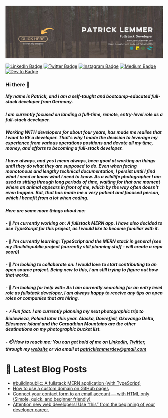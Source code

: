[![Patrick's GitHub Banner](./assets/github-banner.jpg)](https://patricklemmer.dev)

[![LinkedIn Badge](https://img.shields.io/badge/LinkedIn-Profile-informational?style=flat&logo=linkedin&logoColor=white&color=0D76A8)](https://www.linkedin.com/in/patricklemmer/)
[![Twitter Badge](https://img.shields.io/badge/Twitter-Profile-informational?style=flat&logo=twitter&logoColor=white&color=1CA2F1)](https://twitter.com/patrick_lemmer)
[![Instagram Badge](https://img.shields.io/badge/Instagram-Profile-informational?style=flat&logo=instagram&logoColor=white&color=purple)](https://www.instagram.com/patrick_lemmer/)
[![Medium Badge](https://img.shields.io/badge/Medium-Profile-informational?style=flat&logo=medium&logoColor=white&color=black)](https://medium.com/@patricklemmer)
[![Dev.to Badge](https://img.shields.io/badge/Dev.to-Profile-informational?style=flat&logo=dev.to&logoColor=white&color=black)](https://dev.to/@patricklemmer)

### Hi there 👋

##### My name is Patrick, and I am a self-taught and bootcamp-educated full-stack developer from Germany.

##### I am currently focused on landing a full-time, remote, entry-level role as a full-stack developer.

##### Working WITH developers for about four years, has made me realise that I want to BE a developer. That's why I made the decision to leverage my experience from various operations positions and devote all my time, money, and efforts to becoming a full-stack developer.

##### I have always, and yes I mean always, been good at working on things until they do what they are supposed to do. Even when facing monotonous and lengthy technical documentation, I persist until I find what I need or know what I need to know. As a wildlife photographer I am used to sitting through long periods of time, waiting for that one moment where an animal appears in front of me, which by the way often doesn't even happen. But, that has made me a very patient and focused person, which I benefit from a lot when coding.

##### Here are some more things about me:

##### - 🔭 I’m currently working on: A fullstack MERN app. I have also decided to use TypeScript for this project, as I would like to become familiar with it. 

##### - 🌱 I’m currently learning: TypeScript and the MERN stack in general (see my #buildinpublic project (currently still planning stuff - will create a repo soon))

##### - 👯 I’m looking to collaborate on: I would love to start contributing to an open source project. Being new to this, I am still trying to figure out how that works.

##### - 🤔 I’m looking for help with: As I am currently searching for an entry level role as fullstack developer, I am always happy to receive any tips on open roles or companies that are hiring.

##### - ⚡ Fun fact: I am currently planning my next photographic trip to Bialowieza, Poland later this year. Alaska, Dovrefjell, Okavango Delta, Ellesmere Island and the Carpathian Mountains are the other destinations on my photographic bucket list.

##### - 📫 How to reach me: You can get hold of me on [LinkedIn](https://www.linkedin.com/in/patricklemmer/), [Twitter](https://twitter.com/patrick_lemmer), through my [website](https://patricklemmer.dev/) or via email at patricklemmerdev@gmail.com

# 📩 Latest Blog Posts
<!-- BLOG-POST-LIST:START -->
- [#buildinpublic: A fullstack MERN application &lpar;with TypeScript&rpar;](https://dev.to/patricklemmer/buildinpublic-a-fullstack-mern-application-with-typescript-4a2d)
- [How to use a custom domain on GitHub pages](https://dev.to/patricklemmer/how-to-use-a-custom-domain-on-github-pages-3fbk)
- [Connect your contact form to an email account — with HTML only &lpar;Simple, quick, and beginner friendly&rpar;](https://dev.to/patricklemmer/connect-your-contact-form-to-an-email-account-with-html-only-simple-quick-and-beginner-friendly-4j6j)
- [Attention new web developers! Use “this” from the beginning of your developer career.](https://dev.to/patricklemmer/attention-new-web-developers-use-this-from-the-beginning-of-your-developer-career-5f2m)
<!-- BLOG-POST-LIST:END -->
